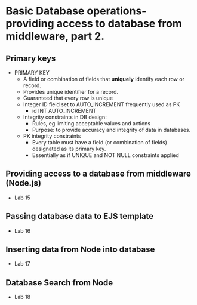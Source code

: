 # Basic Database operations- providing access to database from middleware, part 2.
## Primary keys
- PRIMARY KEY
    - A field or combination of fields that **uniquely** identify each row or record.
    - Provides unique identifier for a record.
    - Guaranteed that every row is unique
    - Integer ID field set to AUTO_INCREMENT frequently used as PK
        - id INT AUTO_INCREMENT
    - Integrity constraints in DB design:
        - Rules, eg limiting acceptable values and actions
        - Purpose: to provide accuracy and integrity of data in databases.
    - PK integrity constraints
        - Every table must have a field (or combination of fields) designated as its primary key.
        - Essentially as if UNIQUE and NOT NULL constraints applied

## Providing access to a database from middleware (Node.js)
- Lab 15

## Passing database data to EJS template
- Lab 16 

## Inserting data from Node into database
- Lab 17

## Database Search from Node
- Lab 18